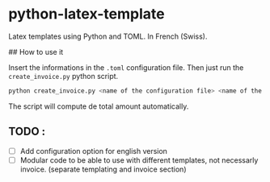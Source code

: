 # python-latex-template

Latex templates using Python and TOML. In French (Swiss). 

## How to use it

Insert the informations in the `.toml` configuration file. Then just run the `create_invoice.py` python script.
```bash
python create_invoice.py <name of the configuration file> <name of the template file>
```
The script will compute de total amount automatically. 

## TODO :
- [ ] Add configuration option for english version
- [ ] Modular code to be able to use with different templates, not necessarly invoice. (separate templating and invoice section)
